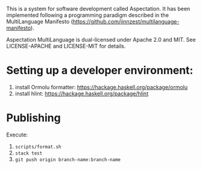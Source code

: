 This is a system for software development called Aspectation. 
It has been implemented following a programming paradigm described in the MultiLanguage Manifesto (https://github.com/jinnzest/multilanguage-manifesto).

Aspectation MultiLanguage is dual-licensed under Apache 2.0 and MIT. 
See LICENSE-APACHE and LICENSE-MIT for details.

# Setting up a developer environment:

1. install Ormolu formatter: https://hackage.haskell.org/package/ormolu
2. install hlint: https://hackage.haskell.org/package/hlint

# Publishing

Execute:

1. `scripts/format.sh`
2. `stack test`
4. `git push origin branch-name:branch-name`
